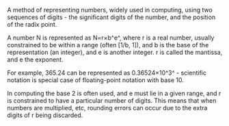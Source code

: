 A method of representing numbers, widely used in computing, using two
sequences of digits - the significant digits of the number, and the
position of the radix point.

A number N is represented as N=r×b^e^, where r is a real number, usually
constrained to be within a range (often [1/b, 1]), and b is the base of
the representation (an integer), and e is another integer. r is called
the mantissa, and e the exponent.

For example, 365.24 can be represented as 0.36524×10^3^ - scientific
notation is special case of floating-point notation with base 10.

In computing the base 2 is often used, and e must lie in a given range,
and r is constrained to have a particular number of digits. This means
that when numbers are multiplied, etc, rounding errors can occur due to
the extra digits of r being discarded.
